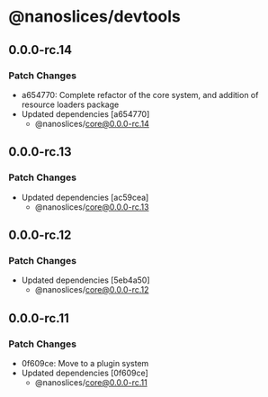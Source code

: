 # @nanoslices/devtools

## 0.0.0-rc.14

### Patch Changes

- a654770: Complete refactor of the core system, and addition of resource loaders package
- Updated dependencies [a654770]
  - @nanoslices/core@0.0.0-rc.14

## 0.0.0-rc.13

### Patch Changes

- Updated dependencies [ac59cea]
  - @nanoslices/core@0.0.0-rc.13

## 0.0.0-rc.12

### Patch Changes

- Updated dependencies [5eb4a50]
  - @nanoslices/core@0.0.0-rc.12

## 0.0.0-rc.11

### Patch Changes

- 0f609ce: Move to a plugin system
- Updated dependencies [0f609ce]
  - @nanoslices/core@0.0.0-rc.11
